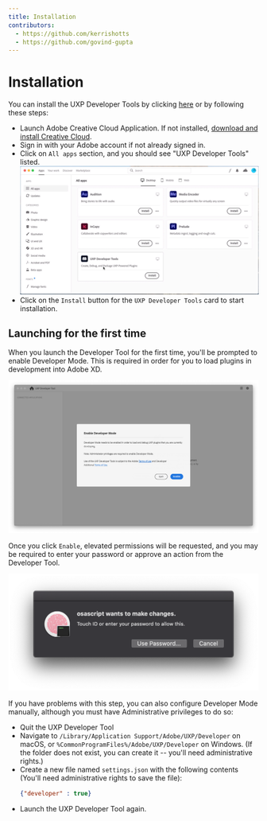 ```yaml
---
title: Installation
contributors:
  - https://github.com/kerrishotts
  - https://github.com/govind-gupta
---
```


# Installation

You can install the UXP Developer Tools by clicking [here](https://creativecloud.adobe.com/apps/download/uxp-developer-tools) or by following these steps:

* Launch Adobe Creative Cloud Application. If not installed, [download and install Creative Cloud](https://creativecloud.adobe.com/apps/download/creative-cloud).
* Sign in with your Adobe account if not already signed in.
* Click on `All apps` section, and you should see "UXP Developer Tools" listed.
  ![Creative cloud](./creative-cloud.png)
* Click on the `Install` button for the `UXP Developer Tools` card to start installation.

## Launching for the first time

When you launch the Developer Tool for the first time, you'll be prompted to enable Developer Mode. This is required in order for you to load plugins in development into Adobe XD.

![Enable Developer Mode](./devmode.png)

Once you click `Enable`, elevated permissions will be requested, and you may be required to enter your password or approve an action from the Developer Tool.

![Elevated Permissions request](./macos-elevated-permissions.png)

If you have problems with this step, you can also configure Developer Mode manually, although you must have Administrative privileges to do so:

* Quit the UXP Developer Tool
* Navigate to `/Library/Application Support/Adobe/UXP/Developer` on macOS, or `%CommonProgramFiles%/Adobe/UXP/Developer` on Windows. (If the folder does not exist, you can create it -- you'll need administrative rights.)
* Create a new file named `settings.json` with the following contents (You'll need administrative rights to save the file):
    ```json
    {"developer" : true}
    ```
* Launch the UXP Developer Tool again.


